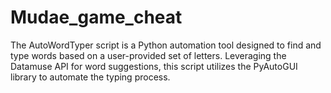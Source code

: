 # Mudae_game_cheat
The AutoWordTyper script is a Python automation tool designed to find and type words based on a user-provided set of letters. Leveraging the Datamuse API for word suggestions, this script utilizes the PyAutoGUI library to automate the typing process.
